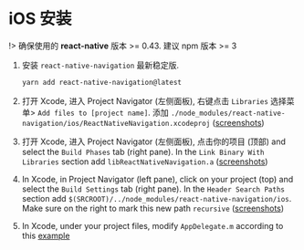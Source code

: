 # iOS 安装

!> 确保使用的 **react-native** 版本 >= 0.43. 建议 npm 版本 >= 3

1. 安装 `react-native-navigation` 最新稳定版.

    ```sh
    yarn add react-native-navigation@latest
    ```

2. 打开 Xcode, 进入 Project Navigator (左侧面板), 右键点击 `Libraries` 选择菜单> `Add files to [project name]`. 添加 `./node_modules/react-native-navigation/ios/ReactNativeNavigation.xcodeproj` ([screenshots](https://facebook.github.io/react-native/docs/linking-libraries-ios.html#step-1))

3. 打开 Xcode, 进入 Project Navigator (左侧面板), 点击你的项目 (顶部) and select the `Build Phases` tab (right pane). In the `Link Binary With Libraries` section add `libReactNativeNavigation.a` ([screenshots](https://facebook.github.io/react-native/docs/linking-libraries-ios.html#step-2))

4. In Xcode, in Project Navigator (left pane), click on your project (top) and select the `Build Settings` tab (right pane). In the `Header Search Paths` section add `$(SRCROOT)/../node_modules/react-native-navigation/ios`. Make sure on the right to mark this new path `recursive` ([screenshots](https://facebook.github.io/react-native/docs/linking-libraries-ios.html#step-3))

5. In Xcode, under your project files, modify `AppDelegate.m` according to this [example](https://github.com/wix/react-native-navigation/blob/master/example/ios/example/AppDelegate.m)
